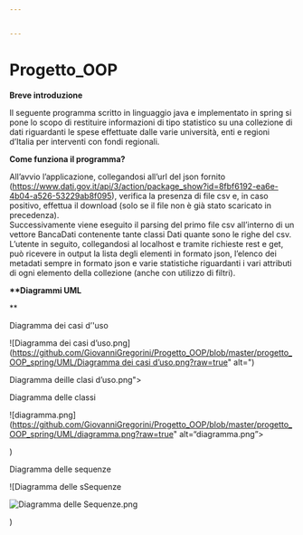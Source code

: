 ```yaml
---


---
```


<h1 id="progetto_oop">Progetto_OOP</h1>
<p><strong>Breve introduzione</strong></p>
<p>Il seguente programma scritto in linguaggio java e implementato in spring si pone lo scopo di restituire informazioni di tipo statistico su una collezione di dati riguardanti le spese effettuate dalle varie università, enti e regioni d’Italia per interventi con fondi regionali.</p>
<p><strong>Come funziona il programma?</strong></p>
<p>All’avvio l’applicazione, collegandosi all’url del json fornito (<a href="https://www.dati.gov.it/api/3/action/package_show?id=8fbf6192-ea6e-4b04-a526-53229ab8f095">https://www.dati.gov.it/api/3/action/package_show?id=8fbf6192-ea6e-4b04-a526-53229ab8f095</a>), verifica la presenza di file csv e, in caso positivo, effettua il download (solo se il file non è già stato scaricato in precedenza).<br>
Successivamente viene eseguito il parsing del primo file csv all’interno di un vettore BancaDati contenente tante classi Dati quante sono le righe del csv.<br>
L’utente in seguito, collegandosi al localhost e tramite richieste rest e get, può ricevere in output la lista degli elementi in formato json, l’elenco dei metadati sempre in formato json e varie statistiche riguardanti i vari attributi di ogni elemento della collezione (anche con utilizzo di filtri).</p>
<p><strong>
**Diagrammi UML</strong></p>
<p>**
</p><p>Diagramma dei casi d’'uso</p>
<p></p><p>![Diagramma dei casi d’uso.png](<a href="https://github.com/GiovanniGregorini/Progetto_OOP/blob/master/progetto_OOP_spring/UML/Diagramma%20dei%20casi%20d'uso.png?raw=true">https://github.com/GiovanniGregorini/Progetto_OOP/blob/master/progetto_OOP_spring/UML/Diagramma dei casi d’uso.png?raw=true</a>" alt=")</p>
<p>Diagramma deille clasi d’uso.png"&gt;</p>
<p>Diagramma delle classi</p>
<p></p><p>![diagramma.png](<a href="https://github.com/GiovanniGregorini/Progetto_OOP/blob/master/progetto_OOP_spring/UML/diagramma.png?raw=true">https://github.com/GiovanniGregorini/Progetto_OOP/blob/master/progetto_OOP_spring/UML/diagramma.png?raw=true</a>" alt=“diagramma.png”&gt;</p>
<p>)
</p><p>Diagramma delle sequenze</p>
<p>![Diagramma delle sSequenze</p>
<p><img src=".png](https://github.com/GiovanniGregorini/Progetto_OOP/blob/master/progetto_OOP_spring/UML/Diagramma%20delle%20Sequenze.png?raw=true" alt="Diagramma delle Sequenze.png"></p>
)

